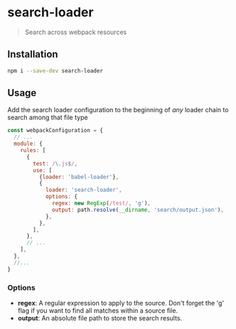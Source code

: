 # search-loader
> Search across webpack resources

## Installation
```bash
npm i --save-dev search-loader
```

## Usage
Add the search loader configuration to the beginning of _any_ loader chain to search among that file type

```javascript
const webpackConfiguration = {
  // ...
  module: {
    rules: [
      {
        test: /\.js$/,
        use: [
          {loader: 'babel-loader'},
          {
            loader: 'search-loader',
            options: {
              regex: new RegExp(/test/, 'g'),
              output: path.resolve(__dirname, 'search/output.json'),
            },
          },
        ],
      },
      // ...
    ],
  },
  //...
}
```

### Options

- **regex**: A regular expression to apply to the source. Don't forget the 'g' flag if you want to find all matches
  within a source file.
- **output**: An absolute file path to store the search results.
